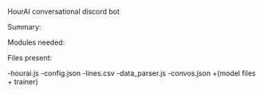 HourAI conversational discord bot

Summary:

Modules needed:

Files present:

-hourai.js
-config.json
-lines.csv
-data_parser.js
-convos.json
+(model files + trainer)
